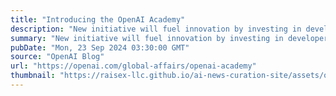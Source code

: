 ```yaml
---
title: "Introducing the OpenAI Academy"
description: "New initiative will fuel innovation by investing in developers and organizations leveraging AI, starting in low- and middle-income countries."
summary: "New initiative will fuel innovation by investing in developers and organizations leveraging AI, starting in low- and middle-income countries."
pubDate: "Mon, 23 Sep 2024 03:30:00 GMT"
source: "OpenAI Blog"
url: "https://openai.com/global-affairs/openai-academy"
thumbnail: "https://raisex-llc.github.io/ai-news-curation-site/assets/openai_logo.png"
---
```


